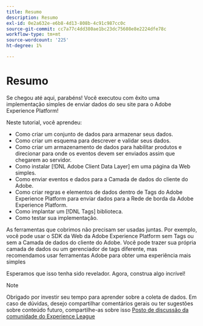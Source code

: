 ```yaml
---
title: Resumo
description: Resumo
exl-id: 0e2a632e-e6b8-4d13-808b-4c91c987cc0c
source-git-commit: cc7a77c4dd380ae1bc23dc75608e8e2224dfe78c
workflow-type: tm+mt
source-wordcount: '225'
ht-degree: 1%

---
```


# Resumo

Se chegou até aqui, parabéns! Você executou com êxito uma implementação simples de enviar dados do seu site para o Adobe Experience Platform!

Neste tutorial, você aprendeu:

* Como criar um conjunto de dados para armazenar seus dados.
* Como criar um esquema para descrever e validar seus dados.
* Como criar um armazenamento de dados para habilitar produtos e direcionar para onde os eventos devem ser enviados assim que chegarem ao servidor.
* Como instalar [!DNL Adobe Client Data Layer] em uma página da Web simples.
* Como enviar eventos e dados para a Camada de dados do cliente do Adobe.
* Como criar regras e elementos de dados dentro de Tags do Adobe Experience Platform para enviar dados para a Rede de borda da Adobe Experience Platform.
* Como implantar um [!DNL Tags] biblioteca.
* Como testar sua implementação.

As ferramentas que cobrimos não precisam ser usadas juntas. Por exemplo, você pode usar o SDK da Web da Adobe Experience Platform sem Tags ou sem a Camada de dados do cliente do Adobe. Você pode trazer sua própria camada de dados ou um gerenciador de tags diferente, mas recomendamos usar ferramentas Adobe para obter uma experiência mais simples

Esperamos que isso tenha sido revelador. Agora, construa algo incrível!

>[!NOTE]
>
>Obrigado por investir seu tempo para aprender sobre a coleta de dados. Em caso de dúvidas, desejo compartilhar comentários gerais ou ter sugestões sobre conteúdo futuro, compartilhe-as sobre isso [Posto de discussão da comunidade do Experience League](https://experienceleaguecommunities.adobe.com/t5/adobe-experience-platform-launch/tutorial-discussion-use-adobe-experience-platform-data/m-p/543877)